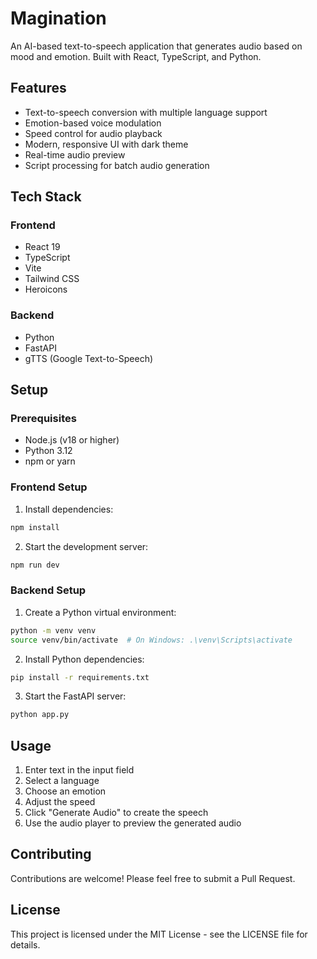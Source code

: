 # Magination

An AI-based text-to-speech application that generates audio based on mood and emotion. Built with React, TypeScript, and Python.

## Features

- Text-to-speech conversion with multiple language support
- Emotion-based voice modulation
- Speed control for audio playback
- Modern, responsive UI with dark theme
- Real-time audio preview
- Script processing for batch audio generation

## Tech Stack

### Frontend
- React 19
- TypeScript
- Vite
- Tailwind CSS
- Heroicons

### Backend
- Python
- FastAPI
- gTTS (Google Text-to-Speech)

## Setup

### Prerequisites
- Node.js (v18 or higher)
- Python 3.12
- npm or yarn

### Frontend Setup
1. Install dependencies:
```bash
npm install
```

2. Start the development server:
```bash
npm run dev
```

### Backend Setup
1. Create a Python virtual environment:
```bash
python -m venv venv
source venv/bin/activate  # On Windows: .\venv\Scripts\activate
```

2. Install Python dependencies:
```bash
pip install -r requirements.txt
```

3. Start the FastAPI server:
```bash
python app.py
```

## Usage

1. Enter text in the input field
2. Select a language
3. Choose an emotion
4. Adjust the speed
5. Click "Generate Audio" to create the speech
6. Use the audio player to preview the generated audio

## Contributing

Contributions are welcome! Please feel free to submit a Pull Request.

## License

This project is licensed under the MIT License - see the LICENSE file for details.
